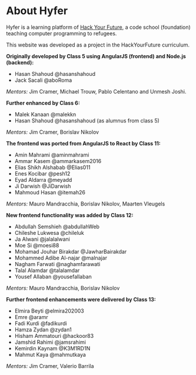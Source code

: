 # About Hyfer

Hyfer is a learning platform of [Hack Your Future](http://www.hackyourfuture.net/), a code school (foundation) teaching computer programming to refugees.

This website was developed as a project in the HackYourFuture curriculum. 

**Originally developed by Class 5 using AngularJS (frontend) and Node.js (backend):**

- Hasan Shahoud @hasanshahoud
- Jack Sacali @aboRoma

_Mentors:_ Jim Cramer, Michael Trouw, Pablo Celentano and Unmesh Joshi.

**Further enhanced by Class 6:**

- Malek Kanaan @malekkn
- Hasan Shahoud @hasanshahoud (as alumnus from class 5)

_Mentors:_ Jim Cramer, Borislav Nikolov

**The frontend was ported from AngularJS to React by Class 11:**

- Amin Mahrami @aminmahrami
- Ammar Kasem @ammarkasem2016
- Elias Shikh Alshabab @Elias011
- Enes Kocibar @pesh12
- Eyad Aldarra @meyadd
- Ji Darwish @JiDarwish
- Mahmoud Hasan @itemah26

_Mentors:_ Mauro Mandracchia, Borislav Nikolov, Maarten Vleugels

**New frontend functionality was added by Class 12:**

- Abdullah Semshieh @abdullahWeb
- Chileshe Lukwesa @chileluk
- Ja Alwani @jalalalwani
- Moe Si @moesi88
- Mohamad Jouhar Birakdar @JawharBairakdar
- Mohammed Adibe Al-najar @malnajar
- Nagham Farwati @naghamfarawati
- Talal Alamdar @talalamdar
- Yousef Allaban @yousefallaban

_Mentors:_ Mauro Mandracchia, Borislav Nikolov

**Further frontend enhancements were delivered by Class 13:**

- Elmira Beyti @elmira202003
- Emre @aramr
- Fadi Kurdi @fadikurdi
- Hamza Zydan @zydan1
- Hisham Ammatouri @hackoor83
- Jamshid Rahimi @jamsrahimi
- Kemirdin Kaynam @K3M1RD1N
- Mahmut Kaya @mahmutkaya

_Mentors:_ Jim Cramer, Valerio Barrila
